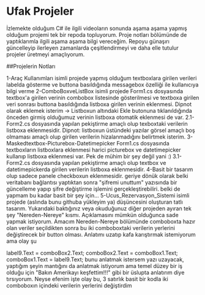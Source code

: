 # Ufak Projeler

İzlemekte olduğum C# ile ilgili videoların sonunda aşama aşama yapmış olduğum projemi tek bir repoda topluyorum.
Proje notları bölümünde de yaptıklarımla ilgili aşama aşama bilgi vereceğim.
Repoyu günaşırı güncelleyip ilerleyen zamanlarda çeşitlendirmeyi ve daha elle tutulur projeler üretmeyi amaçlıyorum.

##Projelerin Notları

1-Araç Kullanımları isimli projede yapmış olduğum textboxlara girilen verileri labelda gösterme ve buttona basıldığında messagebox özelliği ile kullanıcıya bilgi verme
2-ComboBoxveListBox isimli projede Form1.cs dosyasında textbox'a girilen verinin combobox listesinde gösterilmesi ve textboxa girilen veri sonrası buttona basıldığında listboxa girilen verinin eklenmesi.
  Dipnot olarak eklemek isterim -> Listboxun altındaki Ekle butonuna tıklanıldığında önceden girmiş olduğumuz verinin listboxa otomatik eklenmesi de var.
2.1-Form2.cs dosyasında yapılan pekiştirme amaçlı olup texboxtaki verilerin listboxa eklenmesidir. Dipnot: listboxun üstündeki yazılar görsel amaçlı boş olmaması amaçlı olup girilen verilerin hizalanmadığını belirtmek isterim.
3-Maskedtextbox-Picturebox-Datetimepicker Form1.cs dosyasında textboxların listboxlara eklenmesi harici picturebox ve datetimepicker kullanıp listboxa eklenmesi var. Pek de mühim bir şey değil yani :)
3.1-Form2.cs dosyasında yapılan pekiştirme amaçlı olup textbox ve datetimepickerda girilen verilerin listboxa eklenmesidir.
4-Basit bir tasarım olup sadece panele checkboxun eklenmesidir. geriye dönük olarak belki veritabanı bağlantısı yaptıktan sonra "şifremi unuttum" yazısında bir güncelleme yapıp şifre değiştirme işlemini gerçekleştirebiliri. belki de yapmam bu kadar basit bir şey için...
5-Ucus_Rezervasyon_Sistemi isimli projede (aslında bunu githuba yükleyim ya) düşüncesini oluşturan tatlı tasarım. Yukarıdaki baktığınız veya okuduğunuz diğer projeden ayıran tek şey "Nereden-Nereye" kısmı. Açıklamasını mümkün olduğunca sade yapmak istiyorum.
Amacım Nereden-Nereye bölümünde comboboxta hazır olan veriler seçildikten sonra bu iki comboboxtaki verilerin yerlerini değiştirecek bir button olması. Anlatımı uzatıp kafa karıştırmak istemiyorum ama olay şu 

label9.Text = comboBox2.Text;
comboBox2.Text = comboBox1.Text;
comboBox1.Text = label9.Text;
bunu anlatmak istersem yazı uzayacak, yaptığım şeyin mantığını da anlatmak istiyorum ama temel düzey bir iş olduğu için "Bakın Amerikayı keşfettim!!!" gibi bir üslupta anlatırım diye tırsıyorum. Neyse efenim işte olay bu, 3 satırlık basit bir kodla iki comboboxın içindeki verilerin yerlerini değiştirdim 
